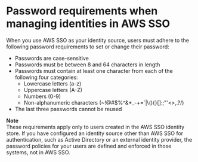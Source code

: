 # Password requirements when managing identities in AWS SSO<a name="password-requirements"></a>

When you use AWS SSO as your identity source, users must adhere to the following password requirements to set or change their password:
+ Passwords are case\-sensitive
+ Passwords must be between 8 and 64 characters in length
+ Passwords must contain at least one character from each of the following four categories:
  + Lowercase letters \(a\-z\)
  + Uppercase letters \(A\-Z\)
  + Numbers \(0\-9\)
  + Non\-alphanumeric characters \(\~\!@\#$%^&\*\_\-\+=`\|\\\(\)\{\}\[\]:;"'<>,\.?/\)
+ The last three passwords cannot be reused

**Note**  
These requirements apply only to users created in the AWS SSO identity store\. If you have configured an identity source other than AWS SSO for authentication, such as Active Directory or an external identity provider, the password policies for your users are defined and enforced in those systems, not in AWS SSO\.